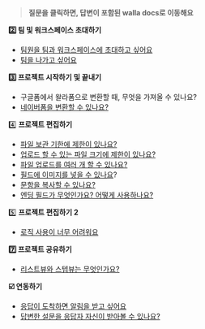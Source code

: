 > **질문을 클릭하면, 답변이 포함된 walla docs로 이동해요**

**2️⃣ 팀 및 워크스페이스 초대하기**

- [팀원을 팀과 워크스페이스에 초대하고 싶어요](https://www.notion.so/ddb848f25746401bba3c34bcc3e7bbf3?pvs=21)
- [팀을 나가고 싶어요](https://www.notion.so/or-2bff6b1efcbb4cec9f422f17b49a647a?pvs=21)

**3️⃣ 프로젝트 시작하기 및 끝내기**

- 구글폼에서 왈라폼으로 변환할 때, 무엇을 가져올 수 있나요?
- [네이버폼을 변환할 수 있나요?](https://www.notion.so/4a25022200e847d286fb763c5fdc63c3?pvs=21)

4️⃣ **프로젝트 편집하기**

- [파일 보관 기한에 제한이 있나요?](https://www.notion.so/1-ee175f16409d49d8af7c12d8ad4439f1?pvs=21)
- [업로드 할 수 있는 파일 크기에 제한이 있나요?](https://www.notion.so/1-ee175f16409d49d8af7c12d8ad4439f1?pvs=21)
- [파일 업로드를 여러 개 할 수 있나요?](https://www.notion.so/1-ee175f16409d49d8af7c12d8ad4439f1?pvs=21)
- [필드에 이미지를 넣을 수 있나요](https://www.notion.so/1-ee175f16409d49d8af7c12d8ad4439f1?pvs=21)?
- [문항을 복사할 수 있나요?](https://www.notion.so/1-ee175f16409d49d8af7c12d8ad4439f1?pvs=21)
- [엔딩 필드가 무엇인가요? 어떻게 사용하나요?](https://www.notion.so/6ae33a2841db4377931f805e9fb3e355?pvs=21)

5️⃣ **프로젝트 편집하기 2**

- [로직 사용이 너무 어려워요](https://www.notion.so/2-f0dc9591cbb0434dac2154a25b98dede?pvs=21)

**7️⃣ 프로젝트 공유하기**

- [리스트뷰와 스텝뷰는 무엇인가요?](https://www.notion.so/8c87ec98599441068f0bc926e02b5de1?pvs=21)

**☑️ 연동하기**

- [응답이 도착하면 알림을 받고 싶어요](https://www.notion.so/5aac451a2a914ef0932f569de54bafc6?pvs=21)
- [답변한 설문을 응답자 자신이 받아볼 수 있나요?](https://www.notion.so/5aac451a2a914ef0932f569de54bafc6?pvs=21)
